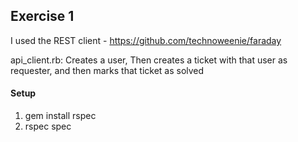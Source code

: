 ## Exercise 1

I used the REST client - https://github.com/technoweenie/faraday

api_client.rb:
Creates a user,
Then creates a ticket with that user as requester,
and then marks that ticket as solved

#### Setup
1. gem install rspec
2. rspec spec